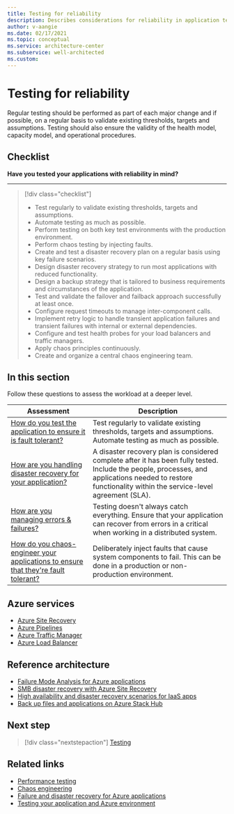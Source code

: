 ```yaml
---
title: Testing for reliability
description: Describes considerations for reliability in application testing.
author: v-aangie
ms.date: 02/17/2021
ms.topic: conceptual
ms.service: architecture-center
ms.subservice: well-architected
ms.custom:
---
```


# Testing for reliability

Regular testing should be performed as part of each major change and if possible, on a regular basis to validate existing thresholds, targets and assumptions. Testing should also ensure the validity of the health model, capacity model, and operational procedures.

## Checklist

**Have you tested your applications with reliability in mind?**
***

> [!div class="checklist"]
> - Test regularly to validate existing thresholds, targets and assumptions.
> - Automate testing as much as possible.
> - Perform testing on both key test environments with the production environment.
> - Perform chaos testing by injecting faults.
> - Create and test a disaster recovery plan on a regular basis using key failure scenarios.
> - Design disaster recovery strategy to run most applications with reduced functionality.
> - Design a backup strategy that is tailored to business requirements and circumstances of the application.
> - Test and validate the failover and failback approach successfully at least once.
> - Configure request timeouts to manage inter-component calls.
> - Implement retry logic to handle transient application failures and transient failures with internal or external dependencies.
> - Configure and test health probes for your load balancers and traffic managers.
> - Apply chaos principles continuously.
> - Create and organize a central chaos engineering team.

## In this section

Follow these questions to assess the workload at a deeper level.

| Assessment | Description |
| ------------- | ------------- |
| [How do you test the application to ensure it is fault tolerant?](/azure/architecture/framework/resiliency/testing) | Test regularly to validate existing thresholds, targets and assumptions. Automate testing as much as possible.
| [How are you handling disaster recovery for your application?](/azure/architecture/framework/resiliency/backup-and-recovery) | A disaster recovery plan is considered complete after it has been fully tested. Include the people, processes, and applications needed to restore functionality within the service-level agreement (SLA).
| [How are you managing errors & failures?](/azure/architecture/framework/resiliency/app-design-error-handling) | Testing doesn't always catch everything. Ensure that your application can recover from errors in a critical when working in a distributed system.
| [How do you chaos-engineer your applications to ensure that they're fault tolerant?](/azure/architecture/framework/resiliency/chaos-engineering) | Deliberately inject faults that cause system components to fail. This can be done in a production or non-production environment.

## Azure services

- [Azure Site Recovery](/azure/site-recovery/)
- [Azure Pipelines](https://docs.microsoft.com/azure/devops/pipelines/get-started/what-is-azure-pipelines?view=azure-devops)
- [Azure Traffic Manager](/azure/traffic-manager/traffic-manager-overview/)
- [Azure Load Balancer](/azure/load-balancer/load-balancer-overview/)

## Reference architecture

- [Failure Mode Analysis for Azure applications](https://docs.microsoft.com/azure/architecture/resiliency/failure-mode-analysis)
- [SMB disaster recovery with Azure Site Recovery](https://docs.microsoft.com/azure/architecture/solution-ideas/articles/disaster-recovery-smb-azure-site-recovery)
- [High availability and disaster recovery scenarios for IaaS apps](https://docs.microsoft.com/azure/architecture/example-scenario/infrastructure/iaas-high-availability-disaster-recovery)
- [Back up files and applications on Azure Stack Hub](https://docs.microsoft.com/azure/architecture/hybrid/azure-stack-backup)

## Next step

>[!div class="nextstepaction"]
>[Testing](/azure/architecture/framework/resiliency/testing)

## Related links

- [Performance testing](/azure/architecture/framework/scalability/performance-test)
- [Chaos engineering](/azure/architecture/framework/resilency/chaos-engineering)
- [Failure and disaster recovery for Azure applications](/azure/architecture/framework/resiliency/backup-and-recovery)
- [Testing your application and Azure environment](/azure/architecture/framework/devops/release-engineering-testing)